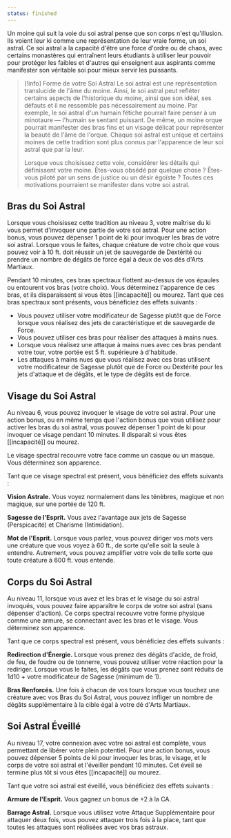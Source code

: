 ```yaml
---
status: finished
---
```

Un moine qui suit la voie du soi astral pense que son corps n'est qu'illusion. Ils voient leur ki comme une représentation de leur vraie forme, un soi astral. Ce soi astral a la capacité d'être une force d'ordre ou de chaos, avec certains monastères qui entraînent leurs étudiants à utiliser leur pouvoir pour protéger les faibles et d'autres qui enseignent aux aspirants comme manifester son véritable soi pour mieux servir les puissants.

> [!info] Forme de votre Soi Astral
> Le soi astral est une représentation translucide de l'âme du moine. Ainsi, le soi astral peut refléter certains aspects de l'historique du moine, ainsi que son idéal, ses défauts et il ne ressemble pas nécessairement au moine. Par exemple, le soi astral d'un humain fétiche pourrait faire penser à un minotaure — l'humain se sentant puissant. De même, un moine orque pourrait manifester des bras fins et un visage délicat pour représenter la beauté de l'âme de l'orque. Chaque soi astral est unique et certains moines de cette tradition sont plus connus par l'apparence de leur soi astral que par la leur.
> 
> Lorsque vous choisissez cette voie, considérer les détails qui définissent votre moine. Êtes-vous obsédé par quelque chose ? Êtes-vous piloté par un sens de justice ou un désir égoïste ? Toutes ces motivations pourraient se manifester dans votre soi astral.

## Bras du Soi Astral

Lorsque vous choisissez cette tradition au niveau 3, votre maîtrise du ki vous permet d'invoquer une partie de votre soi astral. Pour une action bonus, vous pouvez dépenser 1 point de ki pour invoquer les bras de votre soi astral. Lorsque vous le faites, chaque créature de votre choix que vous pouvez voir à 10 ft. doit réussir un jet de sauvegarde de Dextérité ou prendre un nombre de dégâts de force égal à deux de vos dés d'Arts Martiaux.

Pendant 10 minutes, ces bras spectraux flottent au-dessus de vos épaules ou entourent vos bras (votre choix). Vous déterminez l'apparence de ces bras, et ils disparaissent si vous êtes [[incapacité]] ou mourez. Tant que ces bras spectraux sont présents, vous bénéficiez des effets suivants : 

 - Vous pouvez utiliser votre modificateur de Sagesse plutôt que de Force lorsque vous réalisez des jets de caractéristique et de sauvegarde de Force.
 - Vous pouvez utiliser ces bras pour réaliser des attaques à mains nues.
 - Lorsque vous réalisez une attaque à mains nues avec ces bras pendant votre tour, votre portée est 5 ft. supérieure à d'habitude.
 - Les attaques à mains nues que vous réalisez avec ces bras utilisent votre modificateur de Sagesse plutôt que de Force ou Dextérité pour les jets d'attaque et de dégâts, et le type de dégâts est de force.

## Visage du Soi Astral

Au niveau 6, vous pouvez invoquer le visage de votre soi astral. Pour une action bonus, ou en même temps que l'action bonus que vous utilisez pour activer les bras du soi astral, vous pouvez dépenser 1 point de ki pour invoquer ce visage pendant 10 minutes. Il disparaît si vous êtes [[incapacité]] ou mourez.

Le visage spectral recouvre votre face comme un casque ou un masque. Vous déterminez son apparence.

Tant que ce visage spectral est présent, vous bénéficiez des effets suivants :

**Vision Astrale.** Vous voyez normalement dans les ténèbres, magique et non magique, sur une portée de 120 ft.

**Sagesse de l'Esprit.** Vous avez l'avantage aux jets de Sagesse (Perspicacité) et Charisme (Intimidation).

**Mot de l'Esprit.** Lorsque vous parlez, vous pouvez diriger vos mots vers une créature que vous voyez à 60 ft., de sorte qu'elle soit la seule à entendre. Autrement, vous pouvez amplifier votre voix de telle sorte que toute créature à 600 ft. vous entende.

## Corps du Soi Astral

Au niveau 11, lorsque vous avez et les bras et le visage du soi astral invoqués, vous pouvez faire apparaître le corps de votre soi astral (sans dépenser d'action). Ce corps spectral recouvre votre forme physique comme une armure, se connectant avec les bras et le visage. Vous déterminez son apparence.

Tant que ce corps spectral est présent, vous bénéficiez des effets suivants : 

**Redirection d'Énergie.** Lorsque vous prenez des dégâts d'acide, de froid, de feu, de foudre ou de tonnerre, vous pouvez utiliser votre réaction pour la rediriger. Lorsque vous le faites, les dégâts que vous prenez sont réduits de 1d10 + votre modificateur de Sagesse (minimum de 1).

**Bras Renforcés.** Une fois à chacun de vos tours lorsque vous touchez une créature avec vos Bras du Soi Astral, vous pouvez infliger un nombre de dégâts supplémentaire à la cible égal à votre dé d'Arts Martiaux.

## Soi Astral Éveillé

Au niveau 17, votre connexion avec votre soi astral est complète, vous permettant de libérer votre plein potentiel. Pour une action bonus, vous pouvez dépenser 5 points de ki pour invoquer les bras, le visage, et le corps de votre soi astral et l'éveiller pendant 10 minutes. Cet éveil se termine plus tôt si vous êtes [[incapacité]] ou mourez.

Tant que votre soi astral est éveillé, vous bénéficiez des effets suivants :

**Armure de l'Esprit.** Vous gagnez un bonus de +2 à la CA.

**Barrage Astral.** Lorsque vous utilisez votre Attaque Supplémentaire pour attaquer deux fois, vous pouvez attaquer trois fois à la place, tant que toutes les attaques sont réalisées avec vos bras astraux.
